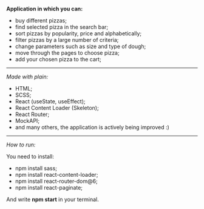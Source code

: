 **Application in which you can:**

- buy different pizzas;
- find selected pizza in the search bar;
- sort pizzas by popularity, price and alphabetically;
- filter pizzas by a large number of criteria;
- change parameters such as size and type of dough;
- move through the pages to choose pizza;
- add your chosen pizza to the cart;

---

_Made with plain:_

- HTML;
- SCSS;
- React (useState, useEffect);
- React Content Loader (Skeleton);
- React Router;
- MockAPI;
- and many others, the application is actively being improved :)

---

_How to run:_

You need to install:

- npm install sass;
- npm install react-content-loader;
- npm install react-router-dom@6;
- npm install react-paginate;

And write **npm start** in your terminal.
